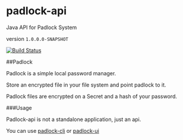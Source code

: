 padlock-api 
===========

Java API for Padlock System

version `1.0.0.0-SNAPSHOT`

[![Build Status](https://api.shippable.com/projects/54465974b904a4b21567c7ee/badge?branchName=master)](https://app.shippable.com/projects/54465974b904a4b21567c7ee/builds/latest)

##Padlock

Padlock is a simple local password manager. 

Store an encrypted file in your file system and point padlock to it. 

Padlock files are encrypted on a Secret and a hash of your password. 

###Usage

Padlock-api is not a standalone application, just an api.

You can use [padlock-cli](https://github.com/s3nd3r5/padlock-cli)
or [padlock-ui](https://github.com/s3nd3r5/padlock-ui)


